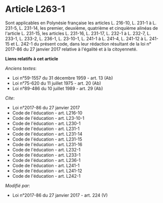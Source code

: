 # Article L263-1

Sont applicables en Polynésie française les articles L. 216-10, L. 231-1 à L. 231-5, L. 231-14, les premier, deuxième,
quatrième et cinquième alinéas de l'article L. 231-15, les articles L. 231-16, L. 231-17, L. 232-1 à L. 232-7, L. 233-1, L.
233-2, L. 236-1, L. 23-10-1, L. 241-1 à L. 241-4, L. 241-12 à L. 241-15 et L. 242-1 du présent code, dans leur rédaction
résultant de la loi n° 2017-86 du 27 janvier 2017 relative à l'égalité et à la citoyenneté.

**Liens relatifs à cet article**

_Anciens textes_:

  - Loi n°59-1557 du 31 décembre 1959 - art. 13 (Ab)
  - Loi n°75-620 du 11 juillet 1975 - art. 20 (Ab)
  - Loi n°89-486 du 10 juillet 1989 - art. 29 (Ab)

_Cite_:

  - Loi n°2017-86 du 27 janvier 2017
  - Code de l'éducation - art. L216-10
  - Code de l'éducation - art. L23-10-1
  - Code de l'éducation - art. L230-1
  - Code de l'éducation - art. L231-1
  - Code de l'éducation - art. L231-14
  - Code de l'éducation - art. L231-15
  - Code de l'éducation - art. L231-16
  - Code de l'éducation - art. L232-1
  - Code de l'éducation - art. L233-1
  - Code de l'éducation - art. L236-1
  - Code de l'éducation - art. L241-1
  - Code de l'éducation - art. L241-12
  - Code de l'éducation - art. L242-1

_Modifié par_:

  - Loi n°2017-86 du 27 janvier 2017 - art. 224 (V)
